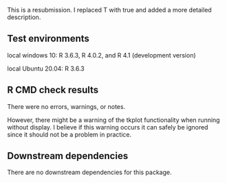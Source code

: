 This is a resubmission. I replaced T with true and added a more detailed description. 

## Test environments
local windows 10: R 3.6.3, R 4.0.2, and R 4.1 (development version)

local Ubuntu 20.04: R 3.6.3

## R CMD check results

There were no errors, warnings, or notes.

However, there might be a warning of the tkplot functionality when running without display. 
I believe if this warning occurs it can safely be ignored since it should not be a 
problem in practice.

## Downstream dependencies

There are no downstream dependencies for this package.
